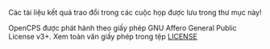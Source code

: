 ﻿Các tài liệu kết quả trao đổi trong các cuộc họp được lưu trong thư mục này!  

OpenCPS được phát hành theo giấy phép GNU Affero General Public License v3+. Xem toàn văn giấy phép trong tệp [LICENSE](https://github.com/VietOpenCPS/opencps/blob/develop/LICENSE)
